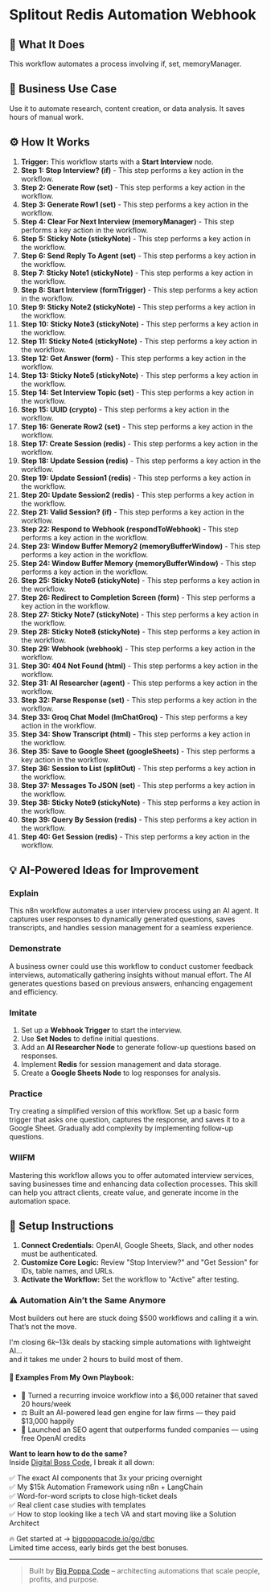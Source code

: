 # Splitout Redis Automation Webhook

## 🚀 What It Does
This workflow automates a process involving if, set, memoryManager.

## 💼 Business Use Case
Use it to automate research, content creation, or data analysis. It saves hours of manual work.

## ⚙️ How It Works
1.  **Trigger:** This workflow starts with a **Start Interview** node.
2. **Step 1: Stop Interview? (if)** - This step performs a key action in the workflow.
3. **Step 2: Generate Row (set)** - This step performs a key action in the workflow.
4. **Step 3: Generate Row1 (set)** - This step performs a key action in the workflow.
5. **Step 4: Clear For Next Interview (memoryManager)** - This step performs a key action in the workflow.
6. **Step 5: Sticky Note (stickyNote)** - This step performs a key action in the workflow.
7. **Step 6: Send Reply To Agent (set)** - This step performs a key action in the workflow.
8. **Step 7: Sticky Note1 (stickyNote)** - This step performs a key action in the workflow.
9. **Step 8: Start Interview (formTrigger)** - This step performs a key action in the workflow.
10. **Step 9: Sticky Note2 (stickyNote)** - This step performs a key action in the workflow.
11. **Step 10: Sticky Note3 (stickyNote)** - This step performs a key action in the workflow.
12. **Step 11: Sticky Note4 (stickyNote)** - This step performs a key action in the workflow.
13. **Step 12: Get Answer (form)** - This step performs a key action in the workflow.
14. **Step 13: Sticky Note5 (stickyNote)** - This step performs a key action in the workflow.
15. **Step 14: Set Interview Topic (set)** - This step performs a key action in the workflow.
16. **Step 15: UUID (crypto)** - This step performs a key action in the workflow.
17. **Step 16: Generate Row2 (set)** - This step performs a key action in the workflow.
18. **Step 17: Create Session (redis)** - This step performs a key action in the workflow.
19. **Step 18: Update Session (redis)** - This step performs a key action in the workflow.
20. **Step 19: Update Session1 (redis)** - This step performs a key action in the workflow.
21. **Step 20: Update Session2 (redis)** - This step performs a key action in the workflow.
22. **Step 21: Valid Session? (if)** - This step performs a key action in the workflow.
23. **Step 22: Respond to Webhook (respondToWebhook)** - This step performs a key action in the workflow.
24. **Step 23: Window Buffer Memory2 (memoryBufferWindow)** - This step performs a key action in the workflow.
25. **Step 24: Window Buffer Memory (memoryBufferWindow)** - This step performs a key action in the workflow.
26. **Step 25: Sticky Note6 (stickyNote)** - This step performs a key action in the workflow.
27. **Step 26: Redirect to Completion Screen (form)** - This step performs a key action in the workflow.
28. **Step 27: Sticky Note7 (stickyNote)** - This step performs a key action in the workflow.
29. **Step 28: Sticky Note8 (stickyNote)** - This step performs a key action in the workflow.
30. **Step 29: Webhook (webhook)** - This step performs a key action in the workflow.
31. **Step 30: 404 Not Found (html)** - This step performs a key action in the workflow.
32. **Step 31: AI Researcher (agent)** - This step performs a key action in the workflow.
33. **Step 32: Parse Response (set)** - This step performs a key action in the workflow.
34. **Step 33: Groq Chat Model (lmChatGroq)** - This step performs a key action in the workflow.
35. **Step 34: Show Transcript (html)** - This step performs a key action in the workflow.
36. **Step 35: Save to Google Sheet (googleSheets)** - This step performs a key action in the workflow.
37. **Step 36: Session to List (splitOut)** - This step performs a key action in the workflow.
38. **Step 37: Messages To JSON (set)** - This step performs a key action in the workflow.
39. **Step 38: Sticky Note9 (stickyNote)** - This step performs a key action in the workflow.
40. **Step 39: Query By Session (redis)** - This step performs a key action in the workflow.
41. **Step 40: Get Session (redis)** - This step performs a key action in the workflow.

## 💡 AI-Powered Ideas for Improvement
### Explain
This n8n workflow automates a user interview process using an AI agent. It captures user responses to dynamically generated questions, saves transcripts, and handles session management for a seamless experience.

### Demonstrate
A business owner could use this workflow to conduct customer feedback interviews, automatically gathering insights without manual effort. The AI generates questions based on previous answers, enhancing engagement and efficiency.

### Imitate
1. Set up a **Webhook Trigger** to start the interview.
2. Use **Set Nodes** to define initial questions.
3. Add an **AI Researcher Node** to generate follow-up questions based on responses.
4. Implement **Redis** for session management and data storage.
5. Create a **Google Sheets Node** to log responses for analysis.

### Practice
Try creating a simplified version of this workflow. Set up a basic form trigger that asks one question, captures the response, and saves it to a Google Sheet. Gradually add complexity by implementing follow-up questions.

### WIIFM
Mastering this workflow allows you to offer automated interview services, saving businesses time and enhancing data collection processes. This skill can help you attract clients, create value, and generate income in the automation space.

## 🔧 Setup Instructions
1. **Connect Credentials:** OpenAI, Google Sheets, Slack, and other nodes must be authenticated.
2. **Customize Core Logic:** Review "Stop Interview?" and "Get Session" for IDs, table names, and URLs.
3. **Activate the Workflow:** Set the workflow to "Active" after testing.

### ⚠️ Automation Ain’t the Same Anymore

Most builders out here are stuck doing $500 workflows and calling it a win.  
That’s not the move.  

I'm closing $6k–$13k deals by stacking simple automations with lightweight AI...  
and it takes me under 2 hours to build most of them.

#### 🧠 Examples From My Own Playbook:
- 🔁 Turned a recurring invoice workflow into a $6,000 retainer that saved 20 hours/week  
- ⚖️ Built an AI-powered lead gen engine for law firms — they paid $13,000 happily  
- 🚀 Launched an SEO agent that outperforms funded companies — using free OpenAI credits  

**Want to learn how to do the same?**  
Inside [Digital Boss Code](https://bigpoppacode.io/go/dbc), I break it all down:

✅ The exact AI components that 3x your pricing overnight  
✅ My $15k Automation Framework using n8n + LangChain  
✅ Word-for-word scripts to close high-ticket deals  
✅ Real client case studies with templates  
✅ How to stop looking like a tech VA and start moving like a Solution Architect  

🔥 Get started at → [bigpoppacode.io/go/dbc](https://bigpoppacode.io/go/dbc)  
Limited time access, early birds get the best bonuses.

---
> Built by [Big Poppa Code](https://bigpoppacode.io) – architecting automations that scale people, profits, and purpose.
